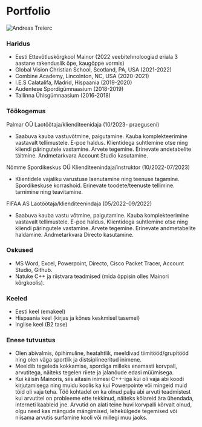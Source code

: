 # Portfolio

![Andreas Treier](https://github.com/Andreastreier/Andreas_Treier/assets/170000836/65b26f19-3b89-4e1e-918a-11948c82f8b8)c

### Haridus
- Eesti Ettevõtluskõrgkool Mainor (2022 veebitehnoloogiad eriala 3 aastane rakenduslik õpe, kaugõppe vormis)  
- Global Vision Christian School, Scotland, PA, USA (2021-2022)
- Combine Academy, Lincolnton, NC, USA (2020-2021) 
- I.E.S Calatalifa, Madrid, Hispaania (2019-2020)
- Audentese Spordigümnaasium (2018-2019)        
- Tallinna Ühisgümnaasium (2016-2018) 

### Töökogemus
Palmar OÜ Laotöötaja/klienditeenidaja  (10/2023- praeguseni)
- Saabuva kauba vastuvõtmine, paigutamine. Kauba komplekteerimine vastavalt tellimustele. E-poe haldus. Klientidega suhtlemine otse ning kliendi päringutele vastamine. Arvete tegemine. Erinevate andetabelite täitmine. Andmetarkvara Account Studio kasutamine. 

Nõmme Spordikeskus OÜ Klienditeenindaja/instruktor (10/2022-07/2023) 
- Klientidele vajaliku varustuse laenutamine ning teenuse tagamine. Spordikeskuse korrashoid. Erinevate toodete/teenuste tellimine. tarnimine ning teavitamine.  

FIFAA AS  Laotöötaja/klienditeenindaja (05/2022-09/2022)
- Saabuva kauba vastu võtmine, paigutamine. Kauba komplekteerimine vastavalt tellimustele. E-poe haldus. Klientidega suhtlemine otse ning kliendi päringutele vastamine. Arvete tegemine.  Erinevate andmetabelite haldamine. Andmetarkvara Directo kasutamine.

### Oskused
- MS Word, Excel, Powerpoint, Directo, Cisco Packet Tracer, Account Studio, Github.
- Natuke C++ ja riistvara teadmised (mida õppisin olles Mainori kõrgkoolis).
  
### Keeled
- Eesti keel (emakeel)
- Hispaania keel (kirjas ja kõnes keskmisel tasemel)
- Inglise keel (B2 tase)

### Enese tutvustus
- Olen abivalmis, õpihimuline, heatahtlik, meeldivad tiimitööd/grupitööd ning olen väga sportlik ja distsiplineeritud inimene.
- Meeldib tegeleda kokkamise, spordiga milleks enamasti korvpall, arvutitega, näiteks tegelen riiete ja jalanõude edasi müümisega.
- Kui käisin Mainoris, siis aitasin inimesi C++-iga kui oli vaja abi koodi kirjutamisega ning muidu koolis ka kui Powerpointe
  või mingeid muid töid oli vaja teha. Töö kohtadel on ka olnud palju abi arvuti teadmistest kui arvutitel on probleeme ette tekkinud,
  näiteks kõlareid ära ühendada, interneti kaableid jne. Arvutid on alati teine huvi korvpalli kõrvalt olnud, olgu need kas mängude
  mängimised, lehekülgede tegemised või niisama arvutis surfamine kooli või  millegi muu jaoks.

  


 

 
